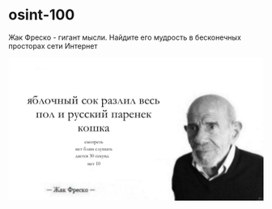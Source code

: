 # osint-100 

Жак Фреско - гигант мысли. Найдите его мудрость в бесконечных просторах сети Интернет

![](/osint100/static/fresco.jpg)